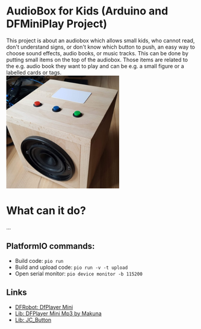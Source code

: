 # AudioBox for Kids (Arduino and DFMiniPlay Project)
This project is about an audiobox which allows small kids, who cannot read, don't understand signs, or don't know which button to push, an easy way to choose sound effects, audio books, or music tracks. This can be done by putting small items on the top of the audiobox. Those items are related to the e.g. audio book they want to play and can be e.g. a small figure or a labelled cards or tags. 
<br />
<img src="/pics/AudioboxForKids.png" width=300/>

# What can it do?
...

## PlatformIO commands:
* Build code: `pio run`
* Build and upload code: `pio run -v -t upload`
* Open serial monitor: `pio device monitor -b 115200`

## Links
* [DFRobot: DfPlayer Mini](https://wiki.dfrobot.com/DFPlayer_Mini_SKU_DFR0299)
* [Lib: DFPlayer Mini Mp3 by Makuna](https://github.com/Makuna/DFMiniMp3/blob/master/src/DFMiniMp3.h)
* [Lib: JC_Button](https://github.com/JChristensen/JC_Button)
